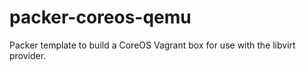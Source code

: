 # packer-coreos-qemu
Packer template to build a CoreOS Vagrant box for use with the libvirt provider.
